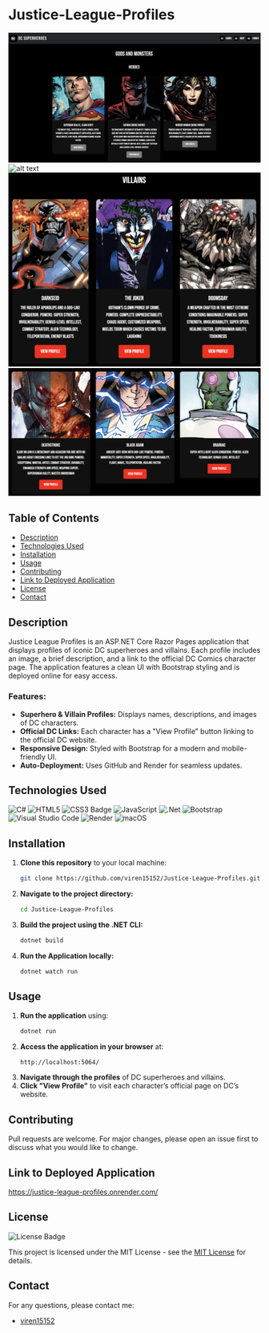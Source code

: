 # Justice-League-Profiles

![alt text](<wwwroot/images/Screenshot 2025-02-06 at 14.20.31.png>)
![alt text](<wwwroot/images/Screenshot 2025-01-29 at 18.08.18.png>)
![alt text](<wwwroot/images/Screenshot 2025-01-30 at 00.02.16.png>)
![alt text](<wwwroot/images/Screenshot 2025-01-29 at 18.14.05.png>)

## Table of Contents

* [Description](#description)
* [Technologies Used](#technologies-used)
* [Installation](#installation)
* [Usage](#usage)
* [Contributing](#contributing)
* [Link to Deployed Application](#link-to-deployed-application)
* [License](#license)
* [Contact](#contact)

## Description
Justice League Profiles is an ASP.NET Core Razor Pages application that displays profiles of iconic DC superheroes and villains. Each profile includes an image, a brief description, and a link to the official DC Comics character page. The application features a clean UI with Bootstrap styling and is deployed online for easy access.

### Features:
- **Superhero & Villain Profiles:** Displays names, descriptions, and images of DC characters.
- **Official DC Links:** Each character has a "View Profile" button linking to the official DC website.
- **Responsive Design:** Styled with Bootstrap for a modern and mobile-friendly UI.
- **Auto-Deployment:** Uses GitHub and Render for seamless updates.

## Technologies Used

![C#](https://img.shields.io/badge/c%23-%23239120.svg?style=for-the-badge&logo=csharp&logoColor=white)
![HTML5](https://img.shields.io/badge/HTML5-E34F26?style=for-the-badge&logo=html5&logoColor=white)
![CSS3 Badge](https://img.shields.io/badge/CSS3-1572B6?logo=css3&logoColor=fff&style=for-the-badge)
![JavaScript](https://img.shields.io/badge/javascript-%23323330.svg?style=for-the-badge&logo=javascript&logoColor=%23F7DF1E)
![.Net](https://img.shields.io/badge/.NET-5C2D91?style=for-the-badge&logo=.net&logoColor=white)
![Bootstrap](https://img.shields.io/badge/Bootstrap-563D7C?style=for-the-badge&logo=bootstrap&logoColor=white)
![Visual Studio Code](https://img.shields.io/badge/Visual%20Studio%20Code-0078d7.svg?style=for-the-badge&logo=visual-studio-code&logoColor=white)
![Render](https://img.shields.io/badge/Render-46E3B7?style=for-the-badge&logo=render&logoColor=white)
![macOS](https://img.shields.io/badge/mac%20os-000000?style=for-the-badge&logo=macos&logoColor=F0F0F0)

## Installation

1. **Clone this repository** to your local machine:
   ```sh
   git clone https://github.com/viren15152/Justice-League-Profiles.git
   ```
2. **Navigate to the project directory:**
   ```sh
   cd Justice-League-Profiles
   ```
3. **Build the project using the .NET CLI:**
   ```sh
   dotnet build
   ```
4. **Run the Application locally:**
   ```sh
   dotnet watch run
   ```

## Usage

1. **Run the application** using:
   ```sh
   dotnet run
   ```
2. **Access the application in your browser** at:
   ```
   http://localhost:5064/
   ```
3. **Navigate through the profiles** of DC superheroes and villains.
4. **Click "View Profile"** to visit each character’s official page on DC’s website.

## Contributing
Pull requests are welcome. For major changes, please open an issue first to discuss what you would like to change.

## Link to Deployed Application

https://justice-league-profiles.onrender.com/

## License

![License Badge](https://img.shields.io/badge/License-MIT-yellow.svg)

This project is licensed under the MIT License - see the [MIT License](https://opensource.org/licenses/MIT) for details.

## Contact

For any questions, please contact me:

  - [viren15152](https://github.com/viren15152)